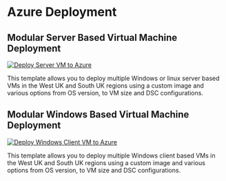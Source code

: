 # Azure Deployment

<!--## Modular Server Based Virtual Machine Deployment

[![Deploy Server VM to Azure](https://aka.ms/deploytoazurebutton)](https://portal.azure.com/#create/Microsoft.Template/uri/https%3A%2F%2Fraw.githubusercontent.com%2Fbalticapprenticeships%2Fazuredeployment%2Fmain%2FdeploymentTemplates%2FserverMain.json/createUIDefinitionUri/https%3A%2F%2Fraw.githubusercontent.com%2Fbalticapprenticeships%2Fazuredeployment%2Fmain%2FdeploymentTemplates%2FuiSvrDefinition.json)

This template allows you to deploy multiple Windows or linux server based VMs in the West UK and South UK regions using a custom image and various options from OS version, to VM size and DSC configurations.


## Modular Windows Based Virtual Machine Deployment

[![Deploy Windows Client VM to Azure](https://aka.ms/deploytoazurebutton)](https://portal.azure.com/#create/Microsoft.Template/uri/https%3A%2F%2Fraw.githubusercontent.com%2Fbalticapprenticeships%2Fazuredeployment%2Fmain%2FdeploymentTemplates%2FclientMain.json/createUIDefinitionUri/https%3A%2F%2Fraw.githubusercontent.com%2Fbalticapprenticeships%2Fazuredeployment%2Fmain%2FdeploymentTemplates%2FuiWcDefinition.json)

This template allows you to deploy multiple Windows client based VMs in the West UK and South UK regions using a custom image and various options from OS version, to VM size and DSC configurations.
-->

<!--# DevOps use only-->

## Modular Server Based Virtual Machine Deployment

[![Deploy Server VM to Azure](https://aka.ms/deploytoazurebutton)](https://portal.azure.com/#create/Microsoft.Template/uri/https%3A%2F%2Fraw.githubusercontent.com%2Fbalticapprenticeships%2Fazuredeployment%2Fmain%2FdeploymentTemplatesGen2%2FserverMain.json/createUIDefinitionUri/https%3A%2F%2Fraw.githubusercontent.com%2Fbalticapprenticeships%2Fazuredeployment%2Fmain%2FdeploymentTemplatesGen2%2FuiSvrDefinition.json)

This template allows you to deploy multiple Windows or linux server based VMs in the West UK and South UK regions using a custom image and various options from OS version, to VM size and DSC configurations.


## Modular Windows Based Virtual Machine Deployment

[![Deploy Windows Client VM to Azure](https://aka.ms/deploytoazurebutton)](https://portal.azure.com/#create/Microsoft.Template/uri/https%3A%2F%2Fraw.githubusercontent.com%2Fbalticapprenticeships%2Fazuredeployment%2Fmain%2FdeploymentTemplatesGen2%2FclientMain.json/createUIDefinitionUri/https%3A%2F%2Fraw.githubusercontent.com%2Fbalticapprenticeships%2Fazuredeployment%2Fmain%2FdeploymentTemplatesGen2%2FuiWcDefinition.json)

This template allows you to deploy multiple Windows client based VMs in the West UK and South UK regions using a custom image and various options from OS version, to VM size and DSC configurations.